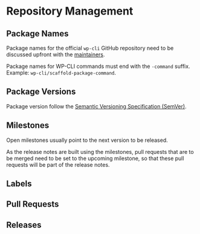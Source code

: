 # Repository Management

## Package Names

Package names for the official `wp-cli` GitHub repository need to be discussed upfront with the [maintainers](https://github.com/orgs/wp-cli/teams/maintainers).

Package names for WP-CLI commands must end with the `-command` suffix. Example: `wp-cli/scaffold-package-command`.

## Package Versions

Package version follow the [Semantic Versioning Specification (SemVer)](http://semver.org/).

## Milestones

Open milestones usually point to the next version to be released.

As the release notes are built using the milestones, pull requests that are to be merged need to be set to the upcoming milestone, so that these pull requests will be part of the release notes.

## Labels

## Pull Requests

## Releases
